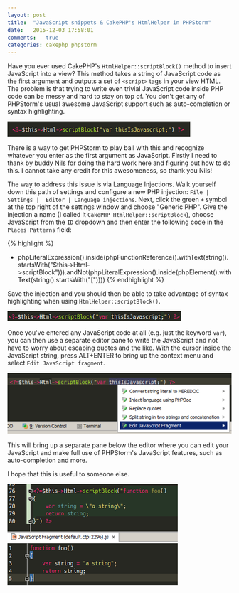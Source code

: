 ```yaml
---
layout: post
title:  "JavaScript snippets & CakePHP's HtmlHelper in PHPStorm"
date:   2015-12-03 17:58:01
comments:   true
categories: cakephp phpstorm
---
```

Have you ever used CakePHP's `HtmlHelper::scriptBlock()` method to insert JavaScript into a view? This method takes a string
of JavaScript code as the first argument and outputs a set of `<script>` tags in your view HTML. The problem is that trying
to write even trivial JavaScript code inside PHP code can be messy and hard to stay on top of. You don't get any of 
PHPStorm's usual awesome JavaScript support such as auto-completion or syntax highlighting.

![default behaviour](/assets/scriptBlock1.png)

There is a way to get PHPStorm to play ball with this and recognize whatever you enter as the first argument as JavaScript.
Firstly I need to thank by buddy [Nils](https://twitter.com/nilsluxton) for doing the hard work here and figuring out how 
to do this. I cannot take any credit for this awesomeness, so thank you Nils!

The way to address this issue is via Language Injections. Walk yourself down this path of settings and configure a new PHP injection: `File | Settings | 
Editor | Language injections`. Next, click the green `+` symbol at the top right of the settings window and choose 
"Generic PHP". Give the injection a name (I called it `CakePHP HtmlHelper::scriptBlock`), choose JavaScript from the `ID`
 dropdown and then enter the following code in the `Places Patterns` field:
  
{% highlight %}
+ phpLiteralExpression().inside(phpFunctionReference().withText(string().startsWith("$this->Html->scriptBlock"))).andNot(phpLiteralExpression().inside(phpElement().withText(string().startsWith("["))))
{% endhighlight %}

Save the injection and you should then be able to take advantage of syntax highlighting when using `HtmlHelper::scriptBlock()`. 

![fixed behaviour](/assets/scriptBlock2.png)

Once you've entered any JavaScript code at all (e.g. just the keyword `var`), you can then use a separate editor pane
to write the JavaScript and not have to worry about escaping quotes and the like. With the cursor inside the JavaScript
string, press ALT+ENTER to bring up the context menu and select `Edit JavaScript fragment`.
 
![bringing up the editor](/assets/scriptBlockEdit.png)

This will bring up a separate pane below the editor where you can edit your JavaScript and make full use of PHPStorm's
JavaScript features, such as auto-completion and more.

I hope that this is useful to someone else.

![editor pane](/assets/scriptBlockFragmentEditor.png)